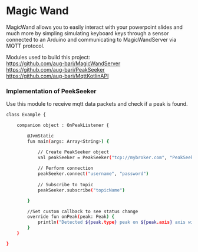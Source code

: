 # Magic Wand
MagicWand allows you to easily interact with your powerpoint slides and much more by simpling simulating keyboard keys through a sensor connected to an Arduino and communicating to MagicWandServer via MQTT protocol. 

Modules used to build this project:<br>
https://github.com/aug-bari/MagicWandServer<br>
https://github.com/aug-bari/PeakSeeker<br>
https://github.com/aug-bari/MqttKotlinAPI

### Implementation of PeekSeeker
Use this module to receive mqtt data packets and check if a peak is found.
```sh
class Example {

    companion object : OnPeakListener {

        @JvmStatic
        fun main(args: Array<String>) {

            // Create PeakSeeker object
            val peakSeeker = PeakSeeker("tcp://mybroker.com", "PeakSeekerClientName")
            
            // Perform connection
            peakSeeker.connect("username", "password")
            
            // Subscribe to topic
            peakSeeker.subscribe("topicName")

        }

        //Set custom callback to see status change
        override fun onPeak(peak: Peak) {
            println("Detected ${peak.type} peak on ${peak.axis} axis with value: ${peak.value}")
        }
    }

}
```